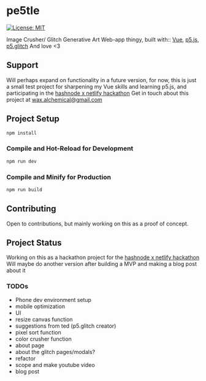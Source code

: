 # pe5tle
 [![License: MIT](https://img.shields.io/badge/License-MIT-yellow.svg)](https://opensource.org/licenses/MIT)

Image Crusher/ Glitch Generative Art Web-app thingy, built with::
[Vue](https://vuejs.org/), [p5.js](https://p5js.org/), [p5.glitch](https://p5.glitch.me/)
And love <3

## Support

Will perhaps expand on functionality in a future version, for now, this is just a small test project for sharpening my Vue skills and learning p5.js, and participating in the [hashnode x netlify hackathon](https://townhall.hashnode.com/netlify-hackathon)
Get in touch about this project at wax.alchemical@gmail.com

## Project Setup

```sh
npm install
```

### Compile and Hot-Reload for Development

```sh
npm run dev
```

### Compile and Minify for Production

```sh
npm run build
```

## Contributing

Open to contributions, but mainly working on this as a proof of concept.

## Project Status

Working on this as a hackathon project for the [hashnode x netlify hackathon](https://townhall.hashnode.com/netlify-hackathon)
Will maybe do another version after building a MVP and making a blog post about it

### TODOs
- Phone dev environment setup
- mobile optimization
- UI
- resize canvas function
- suggestions from ted (p5.glitch creator)
- pixel sort function
- color crusher function
- about page
- about the glitch pages/modals?
- refactor
- scope and make youtube video
- blog post



